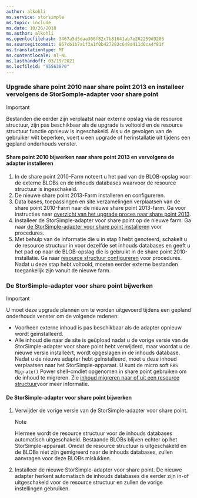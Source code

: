 ```yaml
---
author: alkohli
ms.service: storsimple
ms.topic: include
ms.date: 10/26/2018
ms.author: alkohli
ms.openlocfilehash: 3467a5d5daa300f82c7b81641ab7e262259d9285
ms.sourcegitcommit: 867cb1b7a1f3a1f0b427282c648d411d0ca4f81f
ms.translationtype: MT
ms.contentlocale: nl-NL
ms.lasthandoff: 03/19/2021
ms.locfileid: "95563870"
---
```

### <a name="upgrade-sharepoint-2010-to-sharepoint-2013-and-then-install-the-storsomple-adapter-for-sharepoint"></a>Upgrade share point 2010 naar share point 2013 en installeer vervolgens de StorSomple-adapter voor share point
> [!IMPORTANT]
> Bestanden die eerder zijn verplaatst naar externe opslag via de resource structuur, zijn pas beschikbaar als de upgrade is voltooid en de resource structuur functie opnieuw is ingeschakeld. Als u de gevolgen van de gebruiker wilt beperken, voert u een upgrade of herinstallatie uit tijdens een gepland onderhouds venster.
> 
> 

#### <a name="to-upgrade-sharepoint-2010-to-sharepoint-2013-and-then-install-the-adapter"></a>Share point 2010 bijwerken naar share point 2013 en vervolgens de adapter installeren
1. In de share point 2010-Farm noteert u het pad van de BLOB-opslag voor de externe BLOBs en de inhouds databases waarvoor de resource structuur is ingeschakeld. 
2. De nieuwe share point 2013-Farm installeren en configureren. 
3. Data bases, toepassingen en site verzamelingen verplaatsen van de share point 2010-Farm naar de nieuwe share point 2013-farm. Ga voor instructies naar [overzicht van het upgrade proces naar share point 2013](/SharePoint/upgrade-and-update/overview-of-the-upgrade-process).
4. Installeer de StorSimple-adapter voor share point op de nieuwe farm. Ga naar [de StorSimple-adapter voor share point installeren](#install-the-storsimple-adapter-for-sharepoint) voor procedures.
5. Met behulp van de informatie die u in stap 1 hebt genoteerd, schakelt u de resource structuur in voor dezelfde set inhouds databases en geeft u het pad op naar de BLOB-opslag die is gebruikt in de share point 2010-installatie. Ga naar [resource structuur configureren](#configure-rbs) voor procedures. Nadat u deze stap hebt voltooid, moeten eerder externe bestanden toegankelijk zijn vanuit de nieuwe farm. 

### <a name="upgrade-the-storsimple-adapter-for-sharepoint"></a>De StorSimple-adapter voor share point bijwerken
> [!IMPORTANT]
> U moet deze upgrade plannen om te worden uitgevoerd tijdens een gepland onderhouds venster om de volgende redenen:
> 
> * Voorheen externe inhoud is pas beschikbaar als de adapter opnieuw wordt geïnstalleerd.
> * Alle inhoud die naar de site is geüpload nadat u de vorige versie van de StorSimple-adapter voor share point hebt verwijderd, maar voordat u de nieuwe versie installeert, wordt opgeslagen in de inhouds database. Nadat u de nieuwe adapter hebt geïnstalleerd, moet u deze inhoud verplaatsen naar het StorSimple-apparaat. U kunt de micro soft `RBS Migrate()` Power shell-cmdlet opgenomen in share point gebruiken om de inhoud te migreren. Zie [inhoud migreren naar of uit een resource structuur](/previous-versions/office/sharepoint-foundation-2010/ff628255(v=office.14))voor meer informatie. 
> 
> 

#### <a name="to-upgrade-the-storsimple-adapter-for-sharepoint"></a>De StorSimple-adapter voor share point bijwerken
1. Verwijder de vorige versie van de StorSimple-adapter voor share point.
   
   > [!NOTE]
   > Hiermee wordt de resource structuur voor de inhouds databases automatisch uitgeschakeld. Bestaande BLOBs blijven echter op het StorSimple-apparaat. Omdat de resource structuur is uitgeschakeld en de BLOBs niet zijn gemigreerd naar de inhouds databases, zullen aanvragen voor deze BLOBs mislukken. 
   > 
   > 
2. Installeer de nieuwe StorSimple-adapter voor share point. De nieuwe adapter herkent automatisch de inhouds databases die eerder zijn in-of uitgeschakeld voor de resource structuur en zullen de vorige instellingen gebruiken.